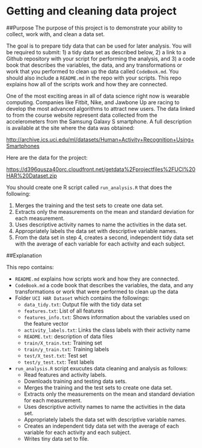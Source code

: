 # Getting and cleaning data project
##Purpose
The purpose of this project is to demonstrate your ability to collect, work with, and clean a data set.

The goal is to prepare tidy data that can be used for later analysis. You will be required to submit: 1) a tidy data set as described below, 2) a link to a Github repository with your script for performing the analysis, and 3) a code book that describes the variables, the data, and any transformations or work that you performed to clean up the data called `CodeBook.md`. You should also include a `README.md` in the repo with your scripts. This repo explains how all of the scripts work and how they are connected.

One of the most exciting areas in all of data science right now is wearable computing. Companies like Fitbit, Nike, and Jawbone Up are racing to develop the most advanced algorithms to attract new users. The data linked to from the course website represent data collected from the accelerometers from the Samsung Galaxy S smartphone. A full description is available at the site where the data was obtained:

http://archive.ics.uci.edu/ml/datasets/Human+Activity+Recognition+Using+Smartphones

Here are the data for the project:

https://d396qusza40orc.cloudfront.net/getdata%2Fprojectfiles%2FUCI%20HAR%20Dataset.zip

You should create one R script called `run_analysis.R` that does the following:

1. Merges the training and the test sets to create one data set.
2. Extracts only the measurements on the mean and standard deviation for each measurement.
3. Uses descriptive activity names to name the activities in the data set.
4. Appropriately labels the data set with descriptive variable names.
5. From the data set in step 4, creates a second, independent tidy data set with the average of each variable for each activity and each subject.

##Explanation

This repo contains:

- `README.md` explains how scripts work and how they are connected.
- `CodeBook.md` a code book that describes the variables, the data, and any transformations or work that were performed to clean up the data
- Folder `UCI HAR Dataset` which contains the followings:
  - `data_tidy.txt`: Output file with the tidy data set
  - `features.txt`: List of all features
  - `features_info.txt`: Shows information about the variables used on the feature vector
  - `activity_labels.txt`: Links the class labels with their activity name
  - `README.txt`: description of data files
  - `train/X_train.txt`: Training set
  - `train/y_train.txt`: Training labels
  - `test/X_test.txt`: Test set
  - `test/y_test.txt`: Test labels
- `run_analysis.R` script exucutes data cleaning and analysis as follows:
  - Read features and activity labels.
  - Downloads training and testing data sets.
  - Merges the training and the test sets to create one data set.
  - Extracts only the measurements on the mean and standard deviation for each measurement.
  - Uses descriptive activity names to name the activities in the data set.
  - Appropriately labels the data set with descriptive variable names.
  - Creates an independent tidy data set with the average of each variable for each activity and each subject.
  - Writes tiny data set to file.
